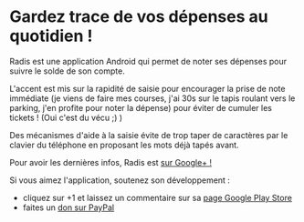 Gardez trace de vos dépenses au quotidien !
===========================================

Radis est une application Android qui permet de noter ses dépenses pour suivre le solde de son compte.

L'accent est mis sur la rapidité de saisie pour encourager la prise de note immédiate (je viens de faire mes courses, j'ai 30s sur le tapis roulant vers le parking, j'en profite pour noter la dépense) pour éviter de cumuler les tickets ! (Oui c'est du vécu ;) )

Des mécanismes d'aide à la saisie évite de trop taper de caractères par le clavier du téléphone en proposant les mots déjà tapés avant.

Pour avoir les dernières infos, Radis est [sur Google+ !](https://plus.google.com/b/113495274700416661523/)

Si vous aimez l'application, soutenez son développement :
- cliquez sur +1 et laissez un commentaire sur sa [page Google Play Store](https://play.google.com/store/apps/details?id=fr.geobert.radis)
- faites un [don sur PayPal](https://www.paypal.com/cgi-bin/webscr?cmd=_donations&business=WVVLCHN4E3TDN&lc=FR&item_name=Geobert%20Quach&item_number=Radis&currency_code=EUR&bn=PP%2dDonationsBF%3abtn_donate_LG%2egif%3aNonHosted)
